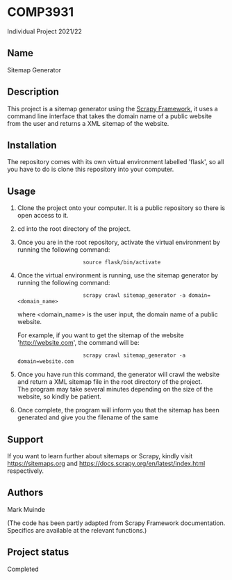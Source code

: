 # COMP3931
Individual Project 2021/22

## Name
Sitemap Generator

## Description
This project is a sitemap generator using the <a href=https://docs.scrapy.org/en/latest/index.html#>Scrapy Framework</a>, it uses a command line interface that takes the domain name of a public website from the user and returns a XML sitemap of the website.

## Installation
The repository comes with its own virtual environment labelled 'flask', so all you have to do is clone this repository into your computer.

## Usage
1. Clone the project onto your computer. It is a public repository so there is open access to it.

2. cd into the root directory of the project.

3. Once you are in the root repository, activate the virtual environment by running the following command: 

                            source flask/bin/activate

4. Once the virtual environment is running, use the sitemap generator by running the following command:

                            scrapy crawl sitemap_generator -a domain=<domain_name>

    where <domain_name> is the user input, the domain name of a public website.

    For example, if you want to get the sitemap of the website 'http://website.com', the command will be:

                            scrapy crawl sitemap_generator -a domain=website.com

5. Once you have run this command, the generator will crawl the website and return a XML sitemap file in the root directory of the project.<br>The program may take several minutes depending on the size of the website, so kindly be patient.

6. Once complete, the program will inform you that the sitemap has been generated and give you the filename of the same

## Support
If you want to learn further about sitemaps or Scrapy, kindly visit https://sitemaps.org and https://docs.scrapy.org/en/latest/index.html respectively.

## Authors 
Mark Muinde

(The code has been partly adapted from Scrapy Framework documentation. Specifics are available at the relevant functions.)


## Project status
Completed
